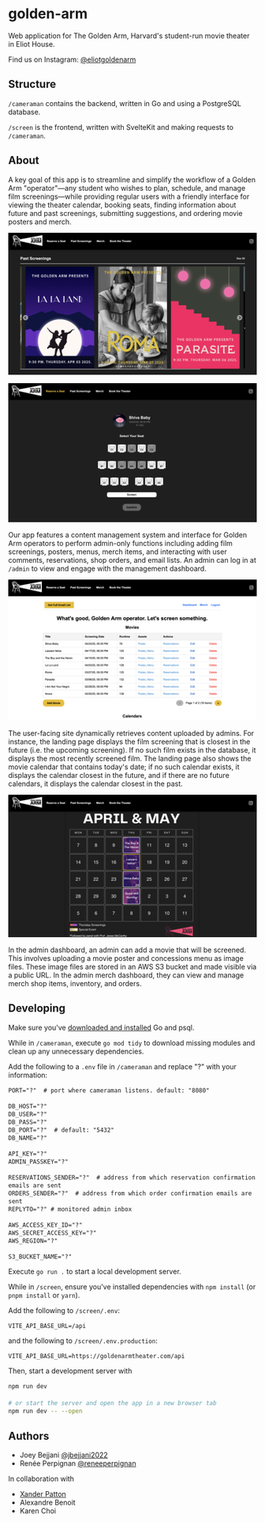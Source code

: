 # golden-arm

Web application for The Golden Arm, Harvard's student-run movie theater in Eliot House.

Find us on Instagram: [@eliotgoldenarm](https://www.instagram.com/eliotgoldenarm?utm_source=ig_web_button_share_sheet&igsh=ZDNlZDc0MzIxNw==)

## Structure

`/cameraman` contains the backend, written in Go and using a PostgreSQL database.

`/screen` is the frontend, written with SvelteKit and making requests to `/cameraman`.

## About

A key goal of this app is to streamline and simplify the workflow of a Golden Arm "operator"—any student who wishes to plan, schedule, and manage film screenings—while providing regular users with a friendly interface for viewing the theater calendar, booking seats, finding information about future and past screenings, submitting suggestions, and ordering movie posters and merch.

![The Golden Arm past screenings](assets/UI/past_screenings_carousel.png)

![The Golden Arm reservation page](assets/UI/reservation_page.png)

Our app features a content management system and interface for Golden Arm operators to perform admin-only functions including adding film screenings, posters, menus, merch items, and interacting with user comments, reservations, shop orders, and email lists. An admin can log in at `/admin` to view and engage with the management dashboard.

![The Golden Arm admin dashboard](assets/UI/admin_dashboard.png)

The user-facing site dynamically retrieves content uploaded by admins. For instance, the landing page displays the film screening that is closest in the future (i.e. the upcoming screening). If no such film exists in the database, it displays the most recently screened film. The landing page also shows the movie calendar that contains today's date; if no such calendar exists, it displays the calendar closest in the future, and if there are no future calendars, it displays the calendar closest in the past.

![The Golden Arm calendar](assets/UI/calendar.png)

In the admin dashboard, an admin can add a movie that will be screened. This involves uploading a movie poster and concessions menu as image files. These image files are stored in an AWS S3 bucket and made visible via a public URL. In the admin merch dashboard, they can view and manage merch shop items, inventory, and orders.

## Developing

Make sure you've [downloaded and installed](https://go.dev/doc/install) Go and psql.

While in `/cameraman`, execute `go mod tidy` to download missing modules and clean up any unnecessary dependencies.

Add the following to a `.env` file in `/cameraman` and replace "?" with your information:
```
PORT="?"  # port where cameraman listens. default: "8080"

DB_HOST="?"
DB_USER="?"
DB_PASS="?"
DB_PORT="?"  # default: "5432"
DB_NAME="?"

API_KEY="?"
ADMIN_PASSKEY="?"

RESERVATIONS_SENDER="?"  # address from which reservation confirmation emails are sent
ORDERS_SENDER="?"  # address from which order confirmation emails are sent
REPLYTO="?" # monitored admin inbox

AWS_ACCESS_KEY_ID="?"
AWS_SECRET_ACCESS_KEY="?"
AWS_REGION="?"

S3_BUCKET_NAME="?"
```

Execute `go run .` to start a local development server.

While in `/screen`, ensure you've installed dependencies with `npm install` (or `pnpm install` or `yarn`).

Add the following to `/screen/.env`:
```
VITE_API_BASE_URL=/api
```
and the following to `/screen/.env.production`:
```
VITE_API_BASE_URL=https://goldenarmtheater.com/api
```


Then, start a development server with

```bash
npm run dev

# or start the server and open the app in a new browser tab
npm run dev -- --open
```

## Authors

- Joey Bejjani [@jbejjani2022](https://github.com/jbejjani2022)
- Renée Perpignan [@reneeperpignan](https://github.com/reneeperpignan)

In collaboration with
- [Xander Patton](https://xanderdraven.weebly.com)
- Alexandre Benoit
- Karen Choi
